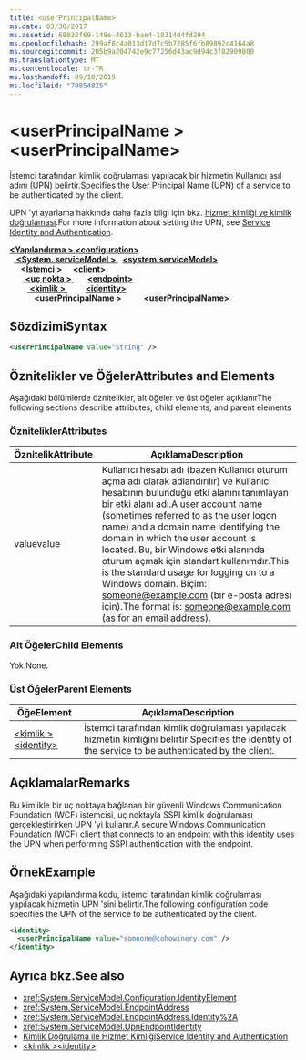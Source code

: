 ```yaml
---
title: <userPrincipalName>
ms.date: 03/30/2017
ms.assetid: 68032f69-149e-4613-bae4-18314d4fd294
ms.openlocfilehash: 299af8c4a013d17d7c5b7285f6fb89892c4164a8
ms.sourcegitcommit: 205b9a204742e9c77256d43ac9d94c3f82909808
ms.translationtype: MT
ms.contentlocale: tr-TR
ms.lasthandoff: 09/10/2019
ms.locfileid: "70854825"
---
```

# <a name="userprincipalname"></a><span data-ttu-id="9746c-101">\<userPrincipalName ></span><span class="sxs-lookup"><span data-stu-id="9746c-101">\<userPrincipalName></span></span>
<span data-ttu-id="9746c-102">İstemci tarafından kimlik doğrulaması yapılacak bir hizmetin Kullanıcı asıl adını (UPN) belirtir.</span><span class="sxs-lookup"><span data-stu-id="9746c-102">Specifies the User Principal Name (UPN) of a service to be authenticated by the client.</span></span>  
  
<span data-ttu-id="9746c-103">UPN 'yi ayarlama hakkında daha fazla bilgi için bkz. [hizmet kimliği ve kimlik doğrulaması](../../../wcf/feature-details/service-identity-and-authentication.md).</span><span class="sxs-lookup"><span data-stu-id="9746c-103">For more information about setting the UPN, see [Service Identity and Authentication](../../../wcf/feature-details/service-identity-and-authentication.md).</span></span>  
  
<span data-ttu-id="9746c-104">[ **\<Yapılandırma >** ](../configuration-element.md)</span><span class="sxs-lookup"><span data-stu-id="9746c-104">[**\<configuration>**](../configuration-element.md)</span></span>\
<span data-ttu-id="9746c-105">&nbsp;&nbsp;[ **\<System. serviceModel >** ](system-servicemodel.md)</span><span class="sxs-lookup"><span data-stu-id="9746c-105">&nbsp;&nbsp;[**\<system.serviceModel>**](system-servicemodel.md)</span></span>\
<span data-ttu-id="9746c-106">&nbsp;&nbsp;&nbsp;&nbsp;[ **\<İstemci >** ](client.md)</span><span class="sxs-lookup"><span data-stu-id="9746c-106">&nbsp;&nbsp;&nbsp;&nbsp;[**\<client>**](client.md)</span></span>\
<span data-ttu-id="9746c-107">&nbsp;&nbsp;&nbsp;&nbsp;&nbsp;&nbsp;[ **\<uç nokta >** ](endpoint-of-client.md)</span><span class="sxs-lookup"><span data-stu-id="9746c-107">&nbsp;&nbsp;&nbsp;&nbsp;&nbsp;&nbsp;[**\<endpoint>**](endpoint-of-client.md)</span></span>\
<span data-ttu-id="9746c-108">&nbsp;&nbsp;&nbsp;&nbsp;&nbsp;&nbsp;&nbsp;&nbsp;[ **\<kimlik >** ](identity.md)</span><span class="sxs-lookup"><span data-stu-id="9746c-108">&nbsp;&nbsp;&nbsp;&nbsp;&nbsp;&nbsp;&nbsp;&nbsp;[**\<identity>**](identity.md)</span></span>\
<span data-ttu-id="9746c-109">&nbsp;&nbsp;&nbsp;&nbsp;&nbsp;&nbsp;&nbsp;&nbsp;&nbsp;&nbsp; **\<userPrincipalName >**</span><span class="sxs-lookup"><span data-stu-id="9746c-109">&nbsp;&nbsp;&nbsp;&nbsp;&nbsp;&nbsp;&nbsp;&nbsp;&nbsp;&nbsp;**\<userPrincipalName>**</span></span>  
  
## <a name="syntax"></a><span data-ttu-id="9746c-110">Sözdizimi</span><span class="sxs-lookup"><span data-stu-id="9746c-110">Syntax</span></span>  
  
```xml  
<userPrincipalName value="String" />
```  
  
## <a name="attributes-and-elements"></a><span data-ttu-id="9746c-111">Öznitelikler ve Öğeler</span><span class="sxs-lookup"><span data-stu-id="9746c-111">Attributes and Elements</span></span>  
 <span data-ttu-id="9746c-112">Aşağıdaki bölümlerde öznitelikler, alt öğeler ve üst öğeler açıklanır</span><span class="sxs-lookup"><span data-stu-id="9746c-112">The following sections describe attributes, child elements, and parent elements</span></span>  
  
### <a name="attributes"></a><span data-ttu-id="9746c-113">Öznitelikler</span><span class="sxs-lookup"><span data-stu-id="9746c-113">Attributes</span></span>  
  
|<span data-ttu-id="9746c-114">Öznitelik</span><span class="sxs-lookup"><span data-stu-id="9746c-114">Attribute</span></span>|<span data-ttu-id="9746c-115">Açıklama</span><span class="sxs-lookup"><span data-stu-id="9746c-115">Description</span></span>|  
|---------------|-----------------|  
|<span data-ttu-id="9746c-116">value</span><span class="sxs-lookup"><span data-stu-id="9746c-116">value</span></span>|<span data-ttu-id="9746c-117">Kullanıcı hesabı adı (bazen Kullanıcı oturum açma adı olarak adlandırılır) ve Kullanıcı hesabının bulunduğu etki alanını tanımlayan bir etki alanı adı.</span><span class="sxs-lookup"><span data-stu-id="9746c-117">A user account name (sometimes referred to as the user logon name) and a domain name identifying the domain in which the user account is located.</span></span> <span data-ttu-id="9746c-118">Bu, bir Windows etki alanında oturum açmak için standart kullanımdır.</span><span class="sxs-lookup"><span data-stu-id="9746c-118">This is the standard usage for logging on to a Windows domain.</span></span> <span data-ttu-id="9746c-119">Biçim: someone@example.com (bir e-posta adresi için).</span><span class="sxs-lookup"><span data-stu-id="9746c-119">The format is: someone@example.com (as for an email address).</span></span>|  
  
### <a name="child-elements"></a><span data-ttu-id="9746c-120">Alt Öğeler</span><span class="sxs-lookup"><span data-stu-id="9746c-120">Child Elements</span></span>  
 <span data-ttu-id="9746c-121">Yok.</span><span class="sxs-lookup"><span data-stu-id="9746c-121">None.</span></span>  
  
### <a name="parent-elements"></a><span data-ttu-id="9746c-122">Üst Öğeler</span><span class="sxs-lookup"><span data-stu-id="9746c-122">Parent Elements</span></span>  
  
|<span data-ttu-id="9746c-123">Öğe</span><span class="sxs-lookup"><span data-stu-id="9746c-123">Element</span></span>|<span data-ttu-id="9746c-124">Açıklama</span><span class="sxs-lookup"><span data-stu-id="9746c-124">Description</span></span>|  
|-------------|-----------------|  
|[<span data-ttu-id="9746c-125">\<kimlik ></span><span class="sxs-lookup"><span data-stu-id="9746c-125">\<identity></span></span>](identity.md)|<span data-ttu-id="9746c-126">İstemci tarafından kimlik doğrulaması yapılacak hizmetin kimliğini belirtir.</span><span class="sxs-lookup"><span data-stu-id="9746c-126">Specifies the identity of the service to be authenticated by the client.</span></span>|  
  
## <a name="remarks"></a><span data-ttu-id="9746c-127">Açıklamalar</span><span class="sxs-lookup"><span data-stu-id="9746c-127">Remarks</span></span>  
 <span data-ttu-id="9746c-128">Bu kimlikle bir uç noktaya bağlanan bir güvenli Windows Communication Foundation (WCF) istemcisi, uç noktayla SSPI kimlik doğrulaması gerçekleştirirken UPN 'yi kullanır.</span><span class="sxs-lookup"><span data-stu-id="9746c-128">A secure Windows Communication Foundation (WCF) client that connects to an endpoint with this identity uses the UPN when performing SSPI authentication with the endpoint.</span></span>  
  
## <a name="example"></a><span data-ttu-id="9746c-129">Örnek</span><span class="sxs-lookup"><span data-stu-id="9746c-129">Example</span></span>  
 <span data-ttu-id="9746c-130">Aşağıdaki yapılandırma kodu, istemci tarafından kimlik doğrulaması yapılacak hizmetin UPN 'sini belirtir.</span><span class="sxs-lookup"><span data-stu-id="9746c-130">The following configuration code specifies the UPN of the service to be authenticated by the client.</span></span>  
  
```xml  
<identity>
  <userPrincipalName value="someone@cohowinery.com" />
</identity>
```  
  
## <a name="see-also"></a><span data-ttu-id="9746c-131">Ayrıca bkz.</span><span class="sxs-lookup"><span data-stu-id="9746c-131">See also</span></span>

- <xref:System.ServiceModel.Configuration.IdentityElement>
- <xref:System.ServiceModel.EndpointAddress>
- <xref:System.ServiceModel.EndpointAddress.Identity%2A>
- <xref:System.ServiceModel.UpnEndpointIdentity>
- [<span data-ttu-id="9746c-132">Kimlik Doğrulama ile Hizmet Kimliği</span><span class="sxs-lookup"><span data-stu-id="9746c-132">Service Identity and Authentication</span></span>](../../../wcf/feature-details/service-identity-and-authentication.md)
- [<span data-ttu-id="9746c-133">\<kimlik ></span><span class="sxs-lookup"><span data-stu-id="9746c-133">\<identity></span></span>](identity.md)
